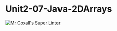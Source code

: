 # Unit2-07-Java-2DArrays
[![Mr Coxall's Super Linter](https://github.com/ICS4U-Programming-AlexK/Unit2-07-Java-2DArrays/workflows/Mr%20Coxall's%20Super%20Linter/badge.svg)](https://github.com/ICS4U-Programming-AlexK/Unit2-07-Java-2DArrays/actions/)
